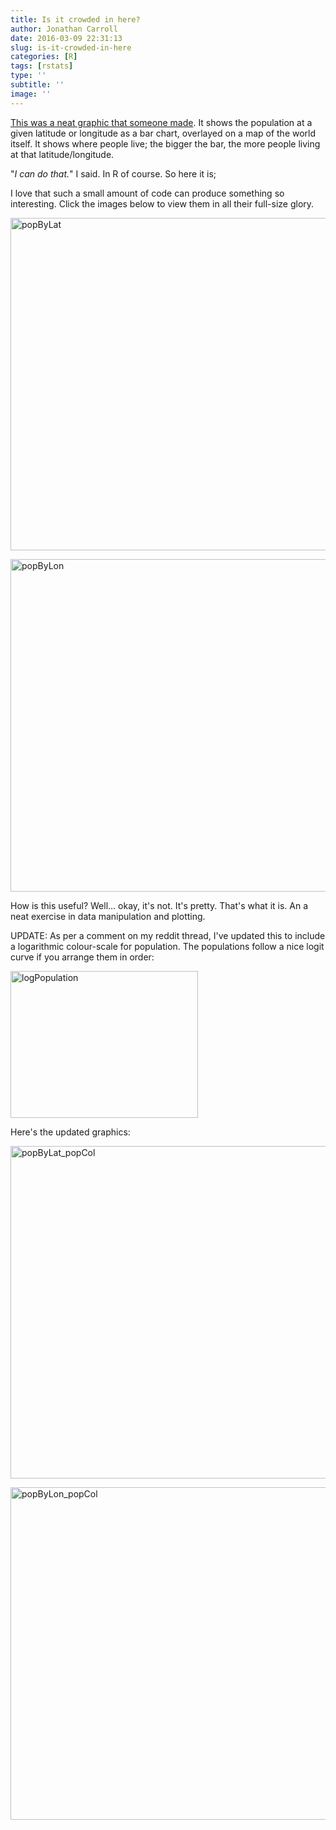 ```yaml
---
title: Is it crowded in here?
author: Jonathan Carroll
date: 2016-03-09 22:31:13
slug: is-it-crowded-in-here
categories: [R]
tags: [rstats]
type: ''
subtitle: ''
image: ''
---
```

<a href="http://i.imgur.com/5sYruU9.jpg">This was a neat graphic that someone made</a>. It shows the population at a given latitude or longitude as a bar chart, overlayed on a map of the world itself. It shows where people live; the bigger the bar, the more people living at that latitude/longitude.

<!--more-->

"<i>I can do that.</i>" I said. In R of course. So here it is;

<script src="https://gist.github.com/JonoCarroll/d7e23d8e4460acbcddd8.js"></script>

I love that such a small amount of code can produce something so interesting. Click the images below to view them in all their full-size glory.

<a href="http://jcarroll.com.au/wp-content/uploads/2016/03/popByLat.png" rel="attachment wp-att-639"><img src="http://jcarroll.com.au/wp-content/uploads/2016/03/popByLat-1024x801.png" alt="popByLat" width="680" height="532" class="aligncenter size-large wp-image-639" /></a>

<a href="http://jcarroll.com.au/wp-content/uploads/2016/03/popByLon.png" rel="attachment wp-att-640"><img src="http://jcarroll.com.au/wp-content/uploads/2016/03/popByLon-1024x801.png" alt="popByLon" width="680" height="532" class="aligncenter size-large wp-image-640" /></a>

How is this useful? Well... okay, it's not. It's pretty. That's what it is. An a neat exercise in data manipulation and plotting.

UPDATE: As per a comment on my reddit thread, I've updated this to include a logarithmic colour-scale for population. The populations follow a nice logit curve if you arrange them in order:

<a href="http://jcarroll.com.au/wp-content/uploads/2016/03/logPopulation.png" rel="attachment wp-att-652"><img src="http://jcarroll.com.au/wp-content/uploads/2016/03/logPopulation-300x235.png" alt="logPopulation" width="300" height="235" class="aligncenter size-medium wp-image-652" /></a>

Here's the updated graphics:

<a href="http://jcarroll.com.au/wp-content/uploads/2016/03/popByLat_popCol.png" rel="attachment wp-att-650"><img src="http://jcarroll.com.au/wp-content/uploads/2016/03/popByLat_popCol-1024x801.png" alt="popByLat_popCol" width="680" height="532" class="aligncenter size-large wp-image-650" /></a>

<a href="http://jcarroll.com.au/wp-content/uploads/2016/03/popByLon_popCol.png" rel="attachment wp-att-649"><img src="http://jcarroll.com.au/wp-content/uploads/2016/03/popByLon_popCol-1024x801.png" alt="popByLon_popCol" width="680" height="532" class="aligncenter size-large wp-image-649" /></a>
